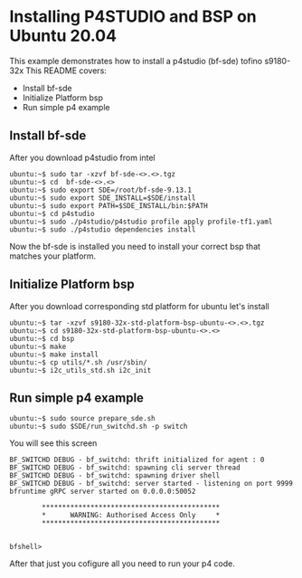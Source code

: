 # Installing P4STUDIO and BSP on Ubuntu 20.04

This example demonstrates how to install a p4studio (bf-sde) tofino s9180-32x
This README covers:

* Install bf-sde
* Initialize Platform bsp
* Run simple p4 example

## Install bf-sde

After you download p4studio from intel

```
ubuntu:~$ sudo tar -xzvf bf-sde-<>.<>.tgz
ubuntu:~$ cd  bf-sde-<>.<>
ubuntu:~$ sudo export SDE=/root/bf-sde-9.13.1
ubuntu:~$ sudo export SDE_INSTALL=$SDE/install
ubuntu:~$ sudo export PATH=$SDE_INSTALL/bin:$PATH
ubuntu:~$ cd p4studio
ubuntu:~$ sudo ./p4studio/p4studio profile apply profile-tf1.yaml
ubuntu:~$ sudo ./p4studio dependencies install
```

Now the bf-sde is installed you need to install your correct bsp that matches your platform.

## Initialize Platform bsp

After you download corresponding std platform for ubuntu let's install

```
ubuntu:~$ tar -xzvf s9180-32x-std-platform-bsp-ubuntu-<>.<>.tgz
ubuntu:~$ cd s9180-32x-std-platform-bsp-ubuntu-<>.<>
ubuntu:~$ cd bsp
ubuntu:~$ make
ubuntu:~$ make install
ubuntu:~$ cp utils/*.sh /usr/sbin/
ubuntu:~$ i2c_utils_std.sh i2c_init
```

## Run simple p4 example

```
ubuntu:~$ sudo source prepare_sde.sh
ubuntu:~$ sudo $SDE/run_switchd.sh -p switch 
```

You will see this screen

```
BF_SWITCHD DEBUG - bf_switchd: thrift initialized for agent : 0
BF_SWITCHD DEBUG - bf_switchd: spawning cli server thread
BF_SWITCHD DEBUG - bf_switchd: spawning driver shell
BF_SWITCHD DEBUG - bf_switchd: server started - listening on port 9999
bfruntime gRPC server started on 0.0.0.0:50052

        ********************************************
        *      WARNING: Authorised Access Only     *
        ********************************************


bfshell>
```

After that just you cofigure all you need to run your p4 code.